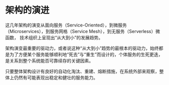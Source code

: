 # 架构的演进

这几年架构的演变从面向服务（Service-Oriented），到微服务（Microservices），到服务网格（Service Mesh），到无服务（Serverless）微函数， 技术组织上呈现出“从大到小”的发展趋势。

架构演变最重要的驱动力，或者说这种“从大到小”趋势的最根本的驱动力，始终都是为了方便某个服务能够顺利地“死去”与“重生”而设计的，个体服务的生死更迭，是关系到整个系统能否可靠续存的关键因素。


只要整体架构设计有良好的自动化淘汰、重建、熔断措施，在系统外部来观察，整体上仍然有可能表现出稳定和健壮的服务能力。

